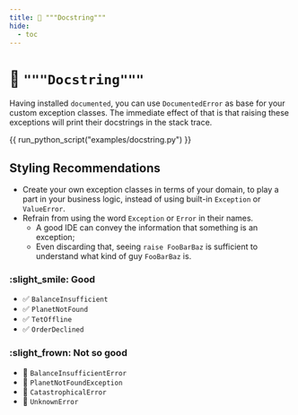 ```yaml
---
title: 📝 """Docstring"""
hide:
  - toc
---
```


# 📝 `"""Docstring"""`

Having installed `documented`, you can use `DocumentedError` as base for your custom exception classes. The immediate
effect of that is that raising these exceptions will print their docstrings in the stack trace.

{{ run_python_script("examples/docstring.py") }}

## Styling Recommendations

* Create your own exception classes in terms of your domain, to play a part in your business logic, instead of using built-in `Exception` or `ValueError`.
* Refrain from using the word `Exception` or `Error` in their names.
  * A good IDE can convey the information that something is an exception;
  * Even discarding that, seeing `raise FooBarBaz` is sufficient to understand what kind of guy `FooBarBaz` is.

### :slight_smile: Good

* :white_check_mark: `BalanceInsufficient`
* :white_check_mark: `PlanetNotFound`
* :white_check_mark: `TetOffline`
* :white_check_mark: `OrderDeclined`

### :slight_frown: Not so good

* :no_entry_sign: `BalanceInsufficientError`
* :no_entry_sign: `PlanetNotFoundException`
* :no_entry_sign: `CatastrophicalError`
* :no_entry_sign: `UnknownError`
